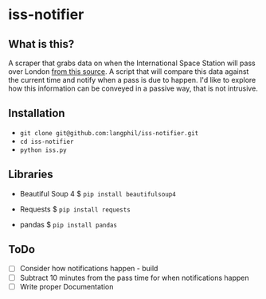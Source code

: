 # iss-notifier

## What is this?
A scraper that grabs data on when the International Space Station will pass over London [from this source](https://spotthestation.nasa.gov/sightings/view.cfm?country=United_Kingdom&region=England&city=London).
A script that will compare this data against the current time and notify when a pass is due to happen.
I'd like to explore how this information can be conveyed in a passive way, that is not intrusive.


## Installation
* `git clone git@github.com:langphil/iss-notifier.git`
* `cd iss-notifier`
* `python iss.py`


## Libraries
* Beautiful Soup 4
$ `pip install beautifulsoup4`

* Requests
$ `pip install requests`

* pandas
$ `pip install pandas`


## ToDo
* [ ] Consider how notifications happen - build
* [ ] Subtract 10 minutes from the pass time for when notifications happen
* [ ] Write proper Documentation
